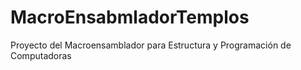 # MacroEnsabmladorTemplos
Proyecto del Macroensamblador para Estructura y Programación de Computadoras
